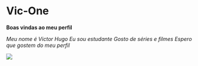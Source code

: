 # Vic-One
**Boas vindas ao meu perfil**



_Meu nome é Victor Hugo_
_Eu sou estudante_
_Gosto de séries e filmes_
_Espero que gostem do meu perfil_

![](https://media1.tenor.com/m/XIli32GalfQAAAAd/deep-breath-eddie-munson.gif)
